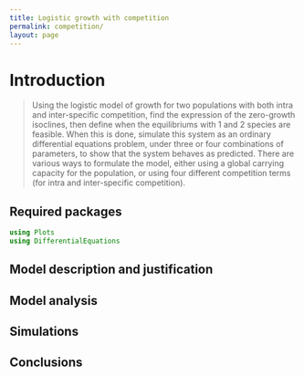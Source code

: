 ```yaml
---
title: Logistic growth with competition
permalink: competition/
layout: page
---
```


# Introduction

> Using the logistic model of growth for two populations with both intra and
> inter-specific competition, find the expression of the zero-growth isoclines,
> then define when the equilibriums with 1 and 2 species are feasible. When this
> is done, simulate this system as an ordinary differential equations problem,
> under three or four combinations of parameters, to show that the system
> behaves as predicted. There are various ways to formulate the model, either
> using a global carrying capacity for the population, or using four different
> competition terms (for intra and inter-specific competition).

## Required packages

````julia
using Plots
using DifferentialEquations
````





## Model description and justification

## Model analysis

## Simulations

## Conclusions
